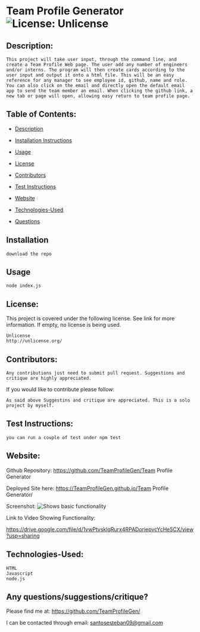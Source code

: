 
  #  Team Profile Generator ![License: Unlicense](https://img.shields.io/badge/license-Unlicense-blue.svg)

  ## Description:

    This project will take user input, through the command line, and create a Team Profile Web page. The user add any number of engineers and/or interns. The program will then create cards according to the user input and output it onto a html file. This will be an easy reference for any manager to see employee id, github, name and role. You can also click on the email and directly open the default email app to send the team member an email. When clicking the github link, a new tab or page will open, allowing easy return to team profile page.

  ## Table of Contents:
  * [Description](#Description)

  * [Installation Instructions](#Installation)

  * [Usage](#Usage)
  
  * [License](#License)

  * [Contributors](#Contributors) 

  * [Test Instructions](#Test_Instructions)

  * [Website](#Website)

  * [Technologies-Used](#Technologies-Used)
  
  * [Questions](#Contributors)
    
  ## Installation
    download the repo  

  ## Usage
    node index.js

  ## License:
  This project is covered under the following license. See link for more information.
  If empty, no license is being used.
    
    Unlicense
    http://unlicense.org/

  ## Contributors: 
    Any contributions just need to submit pull request. Suggestions and critique are highly appreciated.

  If you would like to contribute please follow:

    As said above Suggestins and critique are appreciated. This is a solo project by myself.

  ## Test Instructions:
    you can run a couple of test under npm test

  ## Website:
  Github Repository: https://github.com/TeamProfileGen/Team Profile Generator

  Deployed Site here: 
  https://TeamProfileGen.github.io/Team Profile Generator/

  Screenshot:
  ![Shows basic functionality](./TeamProfileGen.gif)

Link to Video Showing Functionality:

https://drive.google.com/file/d/1vwPtvsklqRurx4RPADoriepvcYcHe5CX/view?usp=sharing

  
  ## Technologies-Used:
  
    HTML
	Javascript
	node.js


## Any questions/suggestions/critique?
Please find me at:
https://github.com/TeamProfileGen/

I can be contacted through email:
santosesteban09@gmail.com



